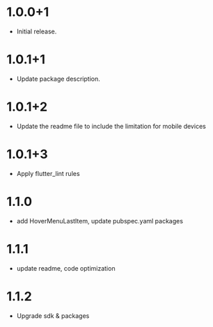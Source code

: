 # 1.0.0+1

* Initial release.

# 1.0.1+1
* Update package description.

# 1.0.1+2
* Update the readme file to include the limitation for mobile devices

# 1.0.1+3
* Apply flutter_lint rules

# 1.1.0
* add HoverMenuLastItem, update pubspec.yaml packages

# 1.1.1
* update readme, code optimization

# 1.1.2
* Upgrade sdk & packages